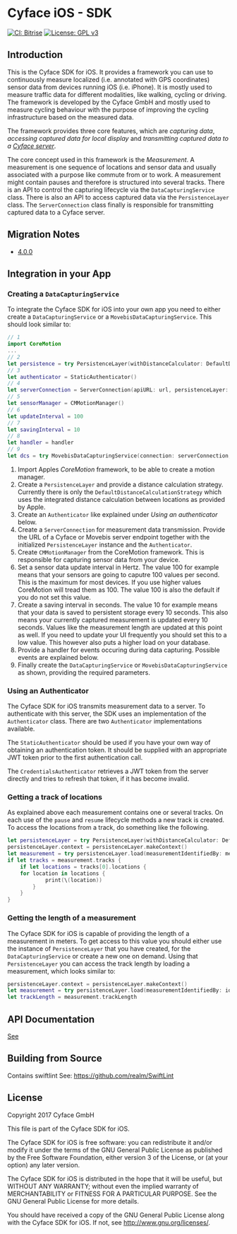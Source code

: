 #  Cyface iOS - SDK
[![CI: Bitrise](https://app.bitrise.io/app/6f20b76474d7ea1a/status.svg?token=UIbKTKFzCOkyGWu3t8D3pQ)](link="https://bitrise.io/")
[![License: GPL v3](https://img.shields.io/badge/License-GPLv3-blue.svg)](https://www.gnu.org/licenses/gpl-3.0)

## Introduction

This is the Cyface SDK for iOS. It provides a framework you can use to continuously measure localized (i.e. annotated with GPS coordinates) sensor data from devices running iOS (i.e. iPhone).
It is mostly used to measure traffic data for different modalities, like walking, cycling or driving.
The framework is developed by the Cyface GmbH and mostly used to measure cycling behaviour with the purpose of improving the cycling infrastructure based on the measured data.

The framework provides three core features, which are *capturing data*, *accessing captured data for local display* and *transmitting captured data to a [Cyface server](https://github.com/cyface-de/data-collector)*.

The core concept used in this framework is the *Measurement*. A measurement is one sequence of locations and sensor data and usually associated with a purpose like commute from or to work.
A measurement might contain pauses and therefore is structured into several tracks.
There is an API to control the capturing lifecycle via the `DataCapturingService` class.
There is also an API to access captured data via the `PersistenceLayer` class.
The `ServerConnection` class finally is responsible for transmitting captured data to a Cyface server.

## Migration Notes
- [4.0.0](Documentation/4.0.0-MigrationGuid.md)

## Integration in your App

### Creating a `DataCapturingService`

To integrate the Cyface SDK for iOS into your own app you need to either create a `DataCapturingService` or a `MovebisDataCapturingService`.
This should look similar to:

```swift
// 1
import CoreMotion
...
// 2
let persistence = try PersistenceLayer(withDistanceCalculator: DefaultDistanceCalculationStrategy())
// 3
let authenticator = StaticAuthenticator()
// 4
let serverConnection = ServerConnection(apiURL: url, persistenceLayer: persistence, authenticator: authenticator)
// 5
let sensorManager = CMMotionManager()
// 6
let updateInterval = 100
// 7
let savingInterval = 10
// 8
let handler = handler
// 9
let dcs = try MovebisDataCapturingService(connection: serverConnection, sensorManager: sensorManager, updateInterval: updateInterval, savingInterval: savingInterval, persistenceLayer: persistence, eventHandler: handler)
```

1. Import Apples *CoreMotion* framework, to be able to create a motion manager.
2. Create a `PersistenceLayer` and provide a distance calculation strategy. Currently there is only the `DefaultDistanceCalculationStrategy` which uses the integrated distance calculation between locations as provided by Apple.
3. Create an `Authenticator` like explained under *Using an authenticator* below.
4. Create a `ServerConnection` for measurement data transmission. Provide the URL of a Cyface or Movebis server  endpoint together with the initialized `PersistenceLayer` instance and the `Authenticator`.
5. Create `CMMotionManager` from the CoreMotion framework. This is responsible for capturing sensor data from your device.
6. Set a sensor data update interval in Hertz. The value 100 for example means that your sensors are going to caputre 100 values per second. This is the maximum for most devices. If you use higher values CoreMotion will tread them as 100. The value 100 is also the default if you do not set this value.
7. Create a saving interval in seconds. The value 10 for example means that your data is saved to persistent storage every 10 seconds. This also means your currently captured measurement is updated every 10 seconds. Values like the measurement length are updated at this point as well. If you need to update your UI frequently you should set this to a low value. This however also puts a higher load on your database.
8. Provide a handler for events occuring during data capturing. Possible events are explained below.
9. Finally create the `DataCapturingService` or `MovebisDataCapturingService` as shown, providing the required parameters.

### Using an Authenticator
The Cyface SDK for iOS transmits measurement data to a server. 
To authenticate with this server, the SDK uses an implementation of the `Authenticator`  class.
There are two `Authenticator` implementations available.

The `StaticAuthenticator` should be used if you have your own way of obtaining an authentication token.
It should be supplied with an appropriate JWT token prior to the first authentication call.

The `CredentialsAuthenticator` retrieves a JWT token from the server directly and tries to refresh that token, if it has become invalid.

### Getting a track of locations
As explained above each measurement contains one or several tracks. 
On each use of the `pause` and `resume` lifecycle methods a new track is created. 
To access the locations from a track, do something like the following.

```swift
let persistenceLayer = try PersistenceLayer(withDistanceCalculator: DefaultDistanceCalculationStrategy())
persistenceLayer.context = persistenceLayer.makeContext()
let measurement = try persistenceLayer.load(measurementIdentifiedBy: measurementIdentifier)
if let tracks = measurement.tracks {
    if let locations = tracks[0].locations {
	for location in locations {
            print(\(location))
        }
    }
}
```

### Getting the length of a measurement

The Cyface SDK for iOS is capable of providing the length of a measurement in meters.
To get access to this value you should either use the instance of `PersistenceLayer` that you have created, for the `DataCapturingService` or create a new one on demand.
Using that `PersistenceLayer` you can access the track length by loading a measurement, which looks similar to:

```swift
persistenceLayer.context = persistenceLayer.makeContext()
let measurement = try persistenceLayer.load(measurementIdentifiedBy: identifier) 
let trackLength = measurement.trackLength
```

## API Documentation
[See](docs/index.html)

## Building from Source
Contains swiftlint
See: https://github.com/realm/SwiftLint

## License
Copyright 2017 Cyface GmbH

This file is part of the Cyface SDK for iOS.

The Cyface SDK for iOS is free software: you can redistribute it and/or modify
it under the terms of the GNU General Public License as published by
the Free Software Foundation, either version 3 of the License, or
(at your option) any later version.

The Cyface SDK for iOS is distributed in the hope that it will be useful,
but WITHOUT ANY WARRANTY; without even the implied warranty of
MERCHANTABILITY or FITNESS FOR A PARTICULAR PURPOSE. See the
GNU General Public License for more details.

You should have received a copy of the GNU General Public License
along with the Cyface SDK for iOS. If not, see <http://www.gnu.org/licenses/>.
